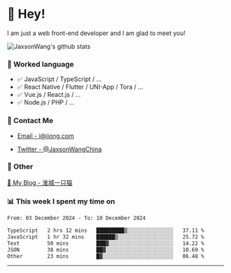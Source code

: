 # 👋 Hey!

I am just a web front-end developer and I am glad to meet you!

![JaxsonWang's github stats](https://github-readme-stats.vercel.app/api?username=JaxsonWang&&show_icons=true&&title_color=1abc9c&&icon_color=1abc9c)


### 📝 Worked language

- ✅ JavaScript / TypeScript / ...
- ✅ React Native / Flutter / UNI-App / Tora / ...
- ✅ Vue.js / React.js / ...
- ✅ Node.js / PHP / ...

### 📮 Contact Me

- [Email - i@iiong.com](mailto:i@iiong.com)

- [Twitter - @JaxsonWangChina](https://twitter.com/JaxsonWangChina)

### 🤪 Other

[📌 My Blog - 淮城一只猫](https://iiong.com)

### 📊 This week I spent my time on

<!--START_SECTION:waka-->

```txt
From: 03 December 2024 - To: 10 December 2024

TypeScript   2 hrs 12 mins   █████████▒░░░░░░░░░░░░░░░   37.11 %
JavaScript   1 hr 32 mins    ██████▒░░░░░░░░░░░░░░░░░░   25.72 %
Text         50 mins         ███▓░░░░░░░░░░░░░░░░░░░░░   14.22 %
JSON         38 mins         ██▓░░░░░░░░░░░░░░░░░░░░░░   10.69 %
Other        23 mins         █▓░░░░░░░░░░░░░░░░░░░░░░░   06.48 %
```

<!--END_SECTION:waka-->

---
